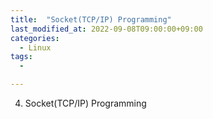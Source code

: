 ```yaml
---
title:  "Socket(TCP/IP) Programming"
last_modified_at: 2022-09-08T09:00:00+09:00
categories:
  - Linux
tags: 
  - 

---
```



4. Socket(TCP/IP) Programming

